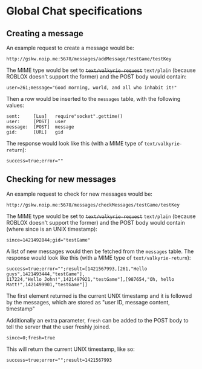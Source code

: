 # Global Chat specifications #

## Creating a message ##
An example request to create a message would be:

    http://gskw.noip.me:5678/messages/addMessage/testGame/testKey
    
The MIME type would be set to ~~`text/valkyrie-request`~~ `text/plain` (because 
ROBLOX doesn't support the former) and the POST body would contain:

    user=261;message="Good morning, world, and all who inhabit it!"
    
Then a row would be inserted to the `messages` table, with the following values:

    sent:     [Lua]   require"socket".gettime()
    user:     [POST]  user
    message:  [POST]  message
    gid:      [URL]   gid
    
The response would look like this (with a MIME type of `text/valkyrie-return`):

    success=true;error=""
    
## Checking for new messages ##
An example request to check for new messages would be:

    http://gskw.noip.me:5678/messages/checkMessages/testGame/testKey
    
The MIME type would be set to ~~`text/valkyrie-request`~~ `text/plain` (because 
ROBLOX doesn't support the former) and the POST body would contain (where since 
is an UNIX timestamp):

    since=1421492844;gid="testGame"
    
A list of new messages would then be fetched from the `messages` table. The 
response would look like this (with a MIME type of `text/valkyrie-return`):

    success=true;error="";result=[1421567993,[261,"Hello guys",1421493444,"testGame"], 
    117224,"Hello John!",1421497921,"testGame"],[987654,"Oh, hello Matt!",1421499901,"testGame"]]
    
The first element returned is the current UNIX timestamp and it is followed by
the messages, which are stored as "user ID, message content, timestamp"

Additionally an extra parameter, `fresh` can be added to the POST body to tell
the server that the user freshly joined.

    since=0;fresh=true

This will return the current UNIX timestamp, like so:

    success=true;error="";result=1421567993